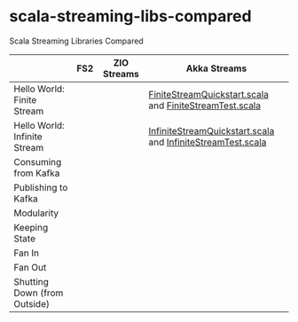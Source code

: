 # scala-streaming-libs-compared
Scala Streaming Libraries Compared


|                              | FS2 | ZIO Streams | Akka Streams                                                                                                          |
|------------------------------|-----|-------------|-----------------------------------------------------------------------------------------------------------------------|
| Hello World: Finite Stream   |     |             | [FiniteStreamQuickstart.scala][AkkaFiniteStreamQuickstart] and [FiniteStreamTest.scala][AkkaFiniteStreamTest]         |
| Hello World: Infinite Stream |     |             | [InfiniteStreamQuickstart.scala][AkkaInfiniteStreamQuickstart] and [InfiniteStreamTest.scala][AkkaInfiniteStreamTest] |
| Consuming from Kafka         |     |             |                                                                                                                       |
| Publishing to Kafka          |     |             |                                                                                                                       |
| Modularity                   |     |             |                                                                                                                       |                 
| Keeping State                |     |             |                                                                                                                       |
| Fan In                       |     |             |                                                                                                                       |
| Fan Out                      |     |             |                                                                                                                       |
| Shutting Down (from Outside) |     |             |                                                                                                                       |

[AkkaInfiniteStreamQuickstart]: https://gitpod.io/#https://github.com/knoldus/scala-streaming-libs-compared/blob/main/akka-streams/src/main/scala/com/example/InfiniteStreamQuickstart.scala 
[AkkaFiniteStreamQuickstart]: https://gitpod.io/#https://github.com/knoldus/scala-streaming-libs-compared/blob/main/akka-streams/src/main/scala/com/example/FiniteStreamQuickstart.scala
[AkkaFiniteStreamTest]: https://gitpod.io/#https://github.com/knoldus/scala-streaming-libs-compared/blob/main/akka-streams/src/test/scala/com/example/FiniteStreamTest.scala
[AkkaInfiniteStreamTest]: https://gitpod.io/#https://github.com/knoldus/scala-streaming-libs-compared/blob/main/akka-streams/src/test/scala/com/example/InfiniteStreamTest.scala 